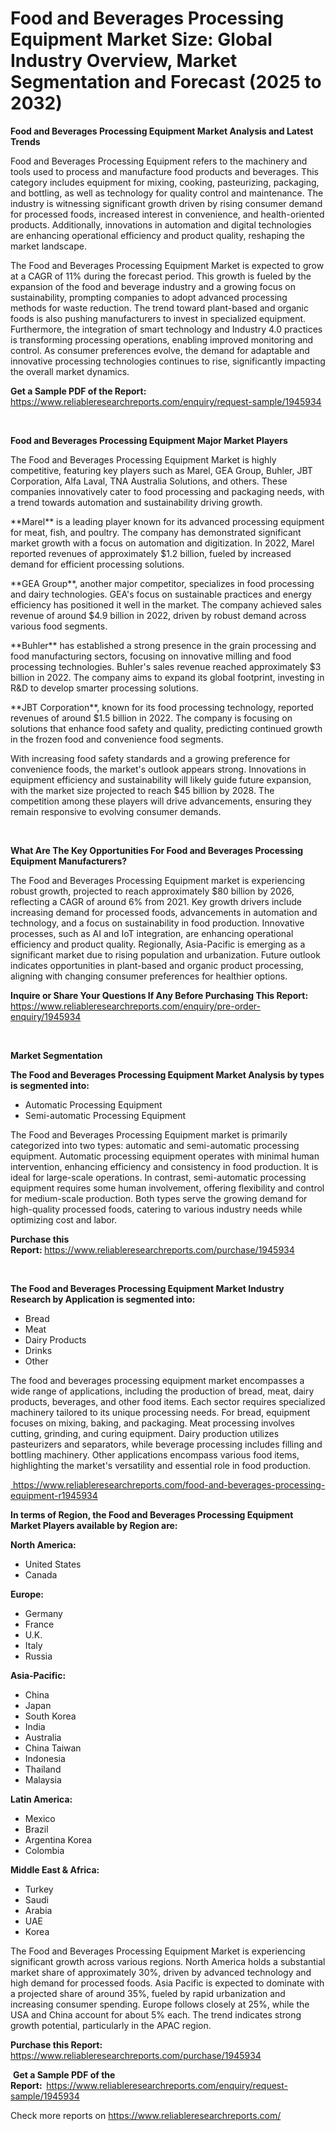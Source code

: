 <p><h1>Food and Beverages Processing Equipment Market Size: Global Industry Overview, Market Segmentation and Forecast (2025 to 2032)</h1></p><p><strong>Food and Beverages Processing Equipment Market Analysis and Latest Trends</strong></p>
<p><p>Food and Beverages Processing Equipment refers to the machinery and tools used to process and manufacture food products and beverages. This category includes equipment for mixing, cooking, pasteurizing, packaging, and bottling, as well as technology for quality control and maintenance. The industry is witnessing significant growth driven by rising consumer demand for processed foods, increased interest in convenience, and health-oriented products. Additionally, innovations in automation and digital technologies are enhancing operational efficiency and product quality, reshaping the market landscape.</p><p>The Food and Beverages Processing Equipment Market is expected to grow at a CAGR of 11% during the forecast period. This growth is fueled by the expansion of the food and beverage industry and a growing focus on sustainability, prompting companies to adopt advanced processing methods for waste reduction. The trend toward plant-based and organic foods is also pushing manufacturers to invest in specialized equipment. Furthermore, the integration of smart technology and Industry 4.0 practices is transforming processing operations, enabling improved monitoring and control. As consumer preferences evolve, the demand for adaptable and innovative processing technologies continues to rise, significantly impacting the overall market dynamics.</p></p>
<p><strong>Get a Sample PDF of the Report:&nbsp;</strong> <a href="https://www.reliableresearchreports.com/enquiry/request-sample/1945934?utm_campaign=2267&utm_medium=2&utm_source=Github&utm_content=ia&utm_term=08042025&utm_id=food-and-beverages-processing-equipment">https://www.reliableresearchreports.com/enquiry/request-sample/1945934</a></p>
<p>&nbsp;</p>
<p><strong>Food and Beverages Processing Equipment Major Market Players</strong></p>
<p><p>The Food and Beverages Processing Equipment Market is highly competitive, featuring key players such as Marel, GEA Group, Buhler, JBT Corporation, Alfa Laval, TNA Australia Solutions, and others. These companies innovatively cater to food processing and packaging needs, with a trend towards automation and sustainability driving growth.</p><p>**Marel** is a leading player known for its advanced processing equipment for meat, fish, and poultry. The company has demonstrated significant market growth with a focus on automation and digitization. In 2022, Marel reported revenues of approximately $1.2 billion, fueled by increased demand for efficient processing solutions.</p><p>**GEA Group**, another major competitor, specializes in food processing and dairy technologies. GEA's focus on sustainable practices and energy efficiency has positioned it well in the market. The company achieved sales revenue of around $4.9 billion in 2022, driven by robust demand across various food segments.</p><p>**Buhler** has established a strong presence in the grain processing and food manufacturing sectors, focusing on innovative milling and food processing technologies. Buhler's sales revenue reached approximately $3 billion in 2022. The company aims to expand its global footprint, investing in R&D to develop smarter processing solutions.</p><p>**JBT Corporation**, known for its food processing technology, reported revenues of around $1.5 billion in 2022. The company is focusing on solutions that enhance food safety and quality, predicting continued growth in the frozen food and convenience food segments.</p><p>With increasing food safety standards and a growing preference for convenience foods, the market's outlook appears strong. Innovations in equipment efficiency and sustainability will likely guide future expansion, with the market size projected to reach $45 billion by 2028. The competition among these players will drive advancements, ensuring they remain responsive to evolving consumer demands.</p></p>
<p>&nbsp;</p>
<p><strong>What Are The Key Opportunities For Food and Beverages Processing Equipment Manufacturers?</strong></p>
<p><p>The Food and Beverages Processing Equipment market is experiencing robust growth, projected to reach approximately $80 billion by 2026, reflecting a CAGR of around 6% from 2021. Key growth drivers include increasing demand for processed foods, advancements in automation and technology, and a focus on sustainability in food production. Innovative processes, such as AI and IoT integration, are enhancing operational efficiency and product quality. Regionally, Asia-Pacific is emerging as a significant market due to rising population and urbanization. Future outlook indicates opportunities in plant-based and organic product processing, aligning with changing consumer preferences for healthier options.</p></p>
<p><strong>Inquire or Share Your Questions If Any Before Purchasing This Report:</strong> <a href="https://www.reliableresearchreports.com/enquiry/pre-order-enquiry/1945934?utm_campaign=2267&utm_medium=2&utm_source=Github&utm_content=ia&utm_term=08042025&utm_id=food-and-beverages-processing-equipment">https://www.reliableresearchreports.com/enquiry/pre-order-enquiry/1945934</a></p>
<p>&nbsp;</p>
<p><strong>Market Segmentation</strong></p>
<p><strong>The Food and Beverages Processing Equipment Market Analysis by types is segmented into:</strong></p>
<p><ul><li>Automatic Processing Equipment</li><li>Semi-automatic Processing Equipment</li></ul></p>
<p><p>The Food and Beverages Processing Equipment market is primarily categorized into two types: automatic and semi-automatic processing equipment. Automatic processing equipment operates with minimal human intervention, enhancing efficiency and consistency in food production. It is ideal for large-scale operations. In contrast, semi-automatic processing equipment requires some human involvement, offering flexibility and control for medium-scale production. Both types serve the growing demand for high-quality processed foods, catering to various industry needs while optimizing cost and labor.</p></p>
<p><strong>Purchase this Report:&nbsp;</strong><a href="https://www.reliableresearchreports.com/purchase/1945934?utm_campaign=2267&utm_medium=2&utm_source=Github&utm_content=ia&utm_term=08042025&utm_id=food-and-beverages-processing-equipment">https://www.reliableresearchreports.com/purchase/1945934</a></p>
<p>&nbsp;</p>
<p><strong>The Food and Beverages Processing Equipment Market Industry Research by Application is segmented into:</strong></p>
<p><ul><li>Bread</li><li>Meat</li><li>Dairy Products</li><li>Drinks</li><li>Other</li></ul></p>
<p><p>The food and beverages processing equipment market encompasses a wide range of applications, including the production of bread, meat, dairy products, beverages, and other food items. Each sector requires specialized machinery tailored to its unique processing needs. For bread, equipment focuses on mixing, baking, and packaging. Meat processing involves cutting, grinding, and curing equipment. Dairy production utilizes pasteurizers and separators, while beverage processing includes filling and bottling machinery. Other applications encompass various food items, highlighting the market's versatility and essential role in food production.</p></p>
<p><a href="https://www.reliableresearchreports.com/food-and-beverages-processing-equipment-r1945934?utm_campaign=2267&utm_medium=2&utm_source=Github&utm_content=ia&utm_term=08042025&utm_id=food-and-beverages-processing-equipment">&nbsp;https://www.reliableresearchreports.com/food-and-beverages-processing-equipment-r1945934</a></p>
<p><strong>In terms of Region, the Food and Beverages Processing Equipment Market Players available by Region are:</strong></p>
<p>
    <p> <strong> North America: </strong>
        <ul>
            <li>United States</li>
            <li>Canada</li>
        </ul>
        </p> 
    <p> <strong> Europe: </strong>
        <ul>
            <li>Germany</li>
            <li>France</li>
            <li>U.K.</li>
            <li>Italy</li>
            <li>Russia</li>
        </ul>
        </p> 
    <p> <strong> Asia-Pacific: </strong>
        <ul>
            <li>China</li>
            <li>Japan</li>
            <li>South Korea</li>
            <li>India</li>
            <li>Australia</li>
            <li>China Taiwan</li>
            <li>Indonesia</li>
            <li>Thailand</li>
            <li>Malaysia</li>
        </ul>
        </p> 
    <p> <strong> Latin America: </strong>
        <ul>
            <li>Mexico</li>
            <li>Brazil</li>
            <li>Argentina Korea</li>
            <li>Colombia</li>
        </ul>
        </p> 
    <p> <strong> Middle East & Africa: </strong>
        <ul>
            <li>Turkey</li>
            <li>Saudi</li>
            <li>Arabia</li>
            <li>UAE</li>
            <li>Korea</li>
        </ul>
    </p>
    </p>
<p><p>The Food and Beverages Processing Equipment Market is experiencing significant growth across various regions. North America holds a substantial market share of approximately 30%, driven by advanced technology and high demand for processed foods. Asia Pacific is expected to dominate with a projected share of around 35%, fueled by rapid urbanization and increasing consumer spending. Europe follows closely at 25%, while the USA and China account for about 5% each. The trend indicates strong growth potential, particularly in the APAC region.</p></p>
<p><strong>Purchase this Report: </strong><a href="https://www.reliableresearchreports.com/purchase/1945934?utm_campaign=2267&utm_medium=2&utm_source=Github&utm_content=ia&utm_term=08042025&utm_id=food-and-beverages-processing-equipment">https://www.reliableresearchreports.com/purchase/1945934</a></p>
<p>&nbsp;<strong>Get a Sample PDF of the Report:&nbsp;&nbsp;</strong><a href="https://www.reliableresearchreports.com/enquiry/request-sample/1945934?utm_campaign=2267&utm_medium=2&utm_source=Github&utm_content=ia&utm_term=08042025&utm_id=food-and-beverages-processing-equipment">https://www.reliableresearchreports.com/enquiry/request-sample/1945934</a></p>
<p><strong></strong></p>
<p>Check more reports on <a href="https://www.reliableresearchreports.com/?utm_campaign=2267&utm_medium=2&utm_source=Github&utm_content=ia&utm_term=08042025&utm_id=food-and-beverages-processing-equipment">https://www.reliableresearchreports.com/</a></p>